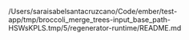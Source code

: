 /Users/saraisabelsantacruzcano/Code/ember/test-app/tmp/broccoli_merge_trees-input_base_path-HSWsKPLS.tmp/5/regenerator-runtime/README.md